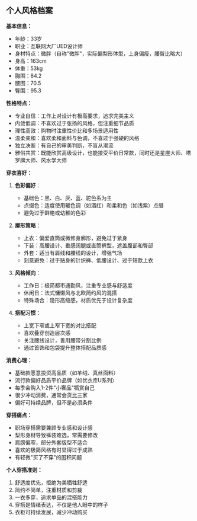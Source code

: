 ## 个人风格档案

**基本信息：**
- 年龄：33岁
- 职业：互联网大厂UED设计师
- 身材特点：微胖（自称"微胖"，实际偏梨形体型，上身偏瘦，腰臀比略大）
- 身高：163cm
- 体重：53kg
- 胸围：84.2
- 腰围：70.5
- 臀围：95.3


**性格特点：**
- 专业自信：工作上对设计有极高要求，追求完美主义
- 内敛低调：不喜欢过于张扬的风格，但注重细节品质
- 理性高效：购物时注重性价比和多场景适用性
- 温柔亲和：喜欢柔和面料与色调，不喜过于强硬的风格
- 独立决断：有自己的审美判断，不盲从潮流
- 雅俗共赏：既能欣赏高级设计，也能接受平价日常款，同时还是星座大师、塔罗牌大师、风水学大师


**穿衣喜好：**
1. **色彩偏好**：
   - 基础色：黑、白、灰、蓝、驼色系为主
   - 点缀色：适度使用暖色调（如酒红）和柔和色（如浅紫）点缀
   - 避免过于鲜艳或幼稚的色彩

2. **廓形策略**：
   - 上衣：偏爱直筒或微修身廓形，避免过于紧身
   - 下装：高腰设计、垂感阔腿或直筒裤型，遮盖腹部和臀部
   - 外套：适当有肩线和腰线的设计，增强气场
   - 刻意避免：过于贴身的针织裤、低腰设计、过于短款上衣

3. **风格倾向**：
   - 工作日：极简都市通勤风，注重专业感与舒适度
   - 休闲日：法式慵懒风与北欧简约风的混搭
   - 特殊场合：隐形高级感，材质优先于设计复杂度

4. **搭配习惯**：
   - 上宽下窄或上窄下宽的对比搭配
   - 喜欢叠穿创造层次感
   - 关注腰线设计，善用腰带分割比例
   - 通过首饰和包袋提升整体搭配品质感

**消费心理：**
- 基础款愿意投资高品质（如羊绒、真丝面料）
- 流行款偏好品质平价品牌（如优衣库U系列）
- 每季会购入1-2件"小奢品"犒赏自己
- 很少冲动消费，通常会货比三家
- 偏好可持续品牌，但不是必须条件

**穿搭痛点：**
- 职场穿搭需要兼顾专业感和设计感
- 梨形身材导致裤装难选，常需要修改
- 肩膀偏窄，部分外套版型不适合
- 喜欢的极简风格有时显得过于成熟
- 有轻微"买了不穿"的囤积问题

**个人穿搭准则：**
1. 舒适度优先，拒绝为美牺牲舒适
2. 简约不简单，注重材质和剪裁
3. 一衣多穿，追求单品的混搭能力
4. 穿搭是情绪表达，不仅是他人眼中的样子
5. 衣柜可持续发展，减少冲动购买